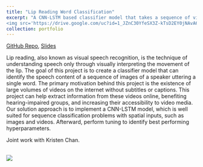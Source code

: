 ```yaml
---
title: "Lip Reading Word Classification"
excerpt: "A CNN-LSTM based classifier model that takes a sequence of video frames as input and identifies the speaker's words.<br/>
<img src='https://drive.google.com/uc?id=1_JZnC30YfeSX3Z-kTsD2EY0jNAvA6bZh'>"
collection: portfolio
---
```


[GitHub Repo](https://github.com/gary-boyuan-zhang/LipReadingWordClassification), 
[Slides](https://drive.google.com/file/d/1OvjH-ZHeSn1ZTmZpThJh6JbvDVoHrokG/view?usp=sharing)

Lip reading, also known as visual speech recognition, is the technique of understanding speech only through visually interpreting the movement of the lip. 
The goal of this project is to create a classifier model that can identify the speech content of a sequence of images of a speaker uttering a single word. 
The primary motivation behind this project is the existence of large volumes of videos on the internet without subtitles or captions. 
This project can help extract information from these videos online, benefiting hearing-impaired groups, and increasing their accessibility to video media. 
Our solution approach is to implement a CNN-LSTM model, which is well suited for sequence classification problems with spatial inputs, such as images and videos. 
Afterward, perform tuning to identify best performing hyperparameters.

Joint work with Kristen Chan.

<br/>
<img src='https://drive.google.com/uc?id=1_JZnC30YfeSX3Z-kTsD2EY0jNAvA6bZh'>


